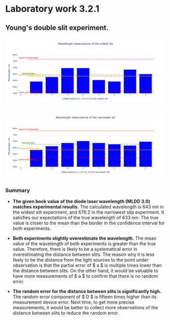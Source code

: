 # Laboratory work 3.2.1

## Young's double slit experiment.

![lab_3_2_1_barchart_widest.png](lab_3_2_1_barchart_widest.png)

![lab_3_2_1_barchart_narrowest.png](lab_3_2_1_barchart_narrowest.png)


### Summary

* **The given book value of the diode laser wavelength (MLDD 3.0) matches experimental results.**
  The calculated wavelength is 643 nm in the widest slit experiment, and 676.2 in the narrowest slip experiment.
  It satisfies our expectations of the true wavelength of 633 nm.
  The true value is closer to the mean than the border in the confidence interval for both experiments.

* **Both experiments slightly overestimate the wavelength.**
  The mean value of the wavelength of both experiments is greater than the true value.
  Therefore, there is likely to be a systematical error in overestimating the distance between slits.
  The reason why it is less likely to be the distance from the light sources to the point under observation
  is that the partial error of $ a $ is multiple times lower than the distance between slits.
  On the other hand, it would be valuable to have more measurements of $ a $ to confirm that there is no random error.

* **The random error for the distance between slits is significantly high.**
The random error component of $ D $ is fifteen times higher than its measurement device error.
Next time, to get more precise measurements, it would be better to collect more observations of the distance between slits to reduce the random error.
